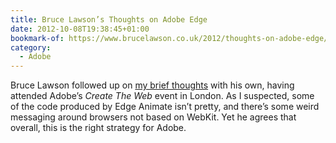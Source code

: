 ```yaml
---
title: Bruce Lawson’s Thoughts on Adobe Edge
date: 2012-10-08T19:38:45+01:00
bookmark-of: https://www.brucelawson.co.uk/2012/thoughts-on-adobe-edge/
category:
  - Adobe
---
```

Bruce Lawson followed up on [my brief thoughts][1] with his own, having attended Adobe’s *Create The Web* event in London. As I suspected, some of the code produced by Edge Animate isn’t pretty, and there’s some weird messaging around browsers not based on WebKit. Yet he agrees that overall, this is the right strategy for Adobe.

[1]: /2012/10/adobe_edge
